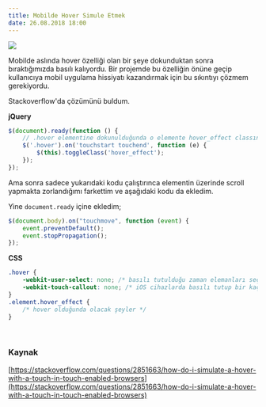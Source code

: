 ```yaml
--- 
title: Mobilde Hover Simule Etmek
date: 26.08.2018 18:00
---
```


![](https://media.giphy.com/media/26BRERwHtgJTf7rTG/giphy.gif)

Mobilde aslında hover özelliği olan bir şeye dokunduktan sonra bıraktığımızda basılı kalıyordu. Bir projemde bu özelliğin önüne geçip kullanıcıya mobil uygulama hissiyatı kazandırmak için bu sıkıntıyı çözmem gerekiyordu.

Stackoverflow'da çözümünü buldum. 


**jQuery**
```js
$(document).ready(function () {
    // .hover elementine dokunulduğunda o elemente hover_effect classını uygula
    $('.hover').on('touchstart touchend', function (e) {
        $(this).toggleClass('hover_effect');
    });
});
```

Ama sonra sadece yukarıdaki kodu çalıştırınca elementin üzerinde scroll yapmakta zorlandığımı farkettim ve aşağıdaki kodu da ekledim.  

Yine `document.ready` içine ekledim;

```js
$(document.body).on("touchmove", function (event) {
    event.preventDefault();
    event.stopPropagation();
});
```


**CSS** 
```css
.hover {
    -webkit-user-select: none; /* basılı tutulduğu zaman elemanları seçili hale getirmemesi için */
    -webkit-touch-callout: none; /* iOS cihazlarda basılı tutup bir kaç saniye bekletildiğinde bağlantı hakkında info çıkartmaması için */
}
.element.hover_effect {
    /* hover olduğunda olacak şeyler */
}
```

<br>

### Kaynak
[https://stackoverflow.com/questions/2851663/how-do-i-simulate-a-hover-with-a-touch-in-touch-enabled-browsers](https://stackoverflow.com/questions/2851663/how-do-i-simulate-a-hover-with-a-touch-in-touch-enabled-browsers)


